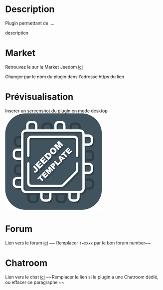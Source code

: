 # Description

Plugin permettant de ....

description

# Market

Retrouvez le sur le Market Jeedom [ici](https://www.jeedom.com/market/index.php?v=d&p=market&type=plugin&&name=<Plugin>)

~~Changer <Plugin> par le nom du plugin dans l'adresse https du lien~~

# Prévisualisation

~~Inserer un screenshot du plugin en mode desktop~~
![scrennshot1](../images/template_icon.png)

# Forum

Lien vers le forum [ici](https://www.jeedom.com/forum/viewtopic.php?f=142&t=xxxx)
~~ Remplacer `t=xxxx` par le bon forum number~~

# Chatroom

Lien vers le chat [ici](https://gitter.im/xxx)
~~Remplacer le lien si le plugin a une Chatroom dédié, ou effacer ce paragraphe ~~
